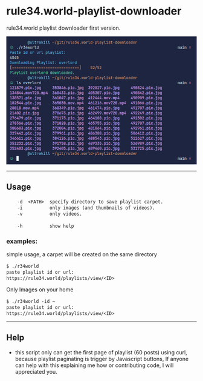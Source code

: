 # rule34.world-playlist-downloader
rule34.world playlist downloader first version.

![image](/img/example.png) 
  
  ---
## Usage
```
    -d  <PATH>  specify directory to save playlist carpet.
    -i          only images (and thumbnails of videos).
    -v          only videos.

    -h          show help
```
### examples:
simple usage, a carpet will be created on the same directory
```
$ ./r34world
paste playlist id or url:
https://rule34.world/playlists/view/<ID>

```

Only Images on your home

```
$ ./r34world -id ~
paste playlist id or url:
https://rule34.world/playlists/view/<ID>
```


---
## Help
- this script only can get the first page of playlist (60 posts) using curl, because playlist paginating is trigger by Javascript buttons, If anyone can help with this explaining me how or contributing code, I will appreciated you.
